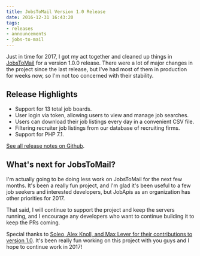 ```yaml
---
title: JobsToMail Version 1.0 Release
date: 2016-12-31 16:43:20
tags:
- releases 
- announcements
- jobs-to-mail
---
```


Just in time for 2017, I got my act together and cleaned up things in [JobsToMail](https://github.com/jobapis/jobs-to-mail) for a version 1.0.0 release. There were a lot of major changes in the project since the last release, but I've had most of them in production for weeks now, so I'm not too concerned with their stability.

## Release Highlights
- Support for 13 total job boards.
- User login via token, allowing users to view and manage job searches.
- Users can download their job listings every day in a convenient CSV file.
- Filtering recruiter job listings from our database of recruiting firms.
- Support for PHP 7.1.

[See all release notes on Github](https://github.com/jobapis/jobs-to-mail/releases/tag/1.0.0).

## What's next for JobsToMail?

I'm actually going to be doing less work on JobsToMail for the next few months. It's been a really fun project, and I'm glad it's been useful to a few job seekers and interested developers, but JobApis as an organization has other priorities for 2017.

That said, I will continue to support the project and keep the servers running, and I encourage any developers who want to continue building it to keep the PRs coming.

Special thanks to [Soleo, Alex Knoll, and Max Lever for their contributions to version 1.0](https://github.com/jobapis/jobs-to-mail/graphs/contributors). It's been really fun working on this project with you guys and I hope to continue work in 2017!
